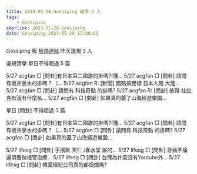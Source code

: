 ```yaml
---
title: 2023-05-28-Gossiping 違規 3 人
tags:
    - Gossiping
abbrlink: 2023-05-28-Gossiping
date: Gossiping-2023-05-28 12:00:00
---
```

Gossiping 板 [板規連結](https://www.ptt.cc/bbs/Gossiping/M.1637425085.A.07D.html)
昨天違規 3 人
<!-- more -->

違規清單
單日不得超過 5 篇

5/27 acgfan □ [問卦]有日本第二國歌的掛嗎?(懂…
5/27 acgfan □ [問卦] 請問有坂井泉水的掛嗎？（…
5/27 acgfan R: [新聞] 國賠搞雙標 日本人賠 大陸…
5/27 acgfan □ [問卦] 請問有 科技奇點 的掛嗎?
5/27 acgfan R: [問卦] 彼得.杜拉克有沒有什麼名…
5/27 acgfan □ [問卦] 如果真的蓋了山海經遊樂園…

單日 [問卦] 不得超過 3 篇

5/27 acgfan □ [問卦]有日本第二國歌的掛嗎?(懂…
5/27 acgfan □ [問卦] 請問有坂井泉水的掛嗎？（…
5/27 acgfan □ [問卦] 請問有 科技奇點 的掛嗎?
5/27 acgfan □ [問卦] 如果真的蓋了山海經遊樂園…

5/27 lifesg □ [問卦] 手搖飲 天仁 /春水堂 誰的…
5/27 lifesg □ [問卦] 牙齒不痛還須要做根管治療…
5/27 lifesg □ [問卦] 台灣為什麼沒有Youtube外…
5/27 lifesg □ [問卦] 韓國經紀公司真的都很爛嗎?